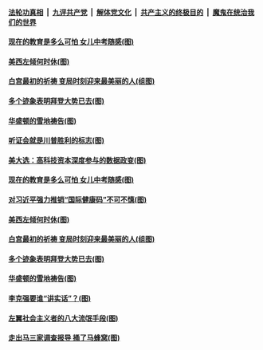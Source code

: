 ####  [法轮功真相](../../../../basic/blob/master/README.md?t=12030831) &nbsp;|&nbsp; [九评共产党](../../../../9ping.md/blob/master/README.md?t=12030831) &nbsp;|&nbsp; [解体党文化](../../../../jtdwh.md/blob/master/README.md?t=12030831)  &nbsp;|&nbsp; [共产主义的终极目的](../../../../gczydzjmd.md/blob/master/README.md?t=12030831) &nbsp;|&nbsp; [魔鬼在统治我们的世界](../../../../mgztzwmdsj.md/blob/master/README.md?t=12030831) 

#### [现在的教育是多么可怕 女儿中考随感(图)](../pages/p4/954405.md?t=12030831) 


#### [美西左倾何时休(图)](../pages/p4/954395.md?t=12030831) 

#### [白宫最初的祈祷 变局时刻迎来最美丽的人(组图)](../pages/p4/953808.md?t=12030831) 

#### [多个迹象表明拜登大势已去(图)](../pages/p4/954286.md?t=12030831) 

#### [华盛顿的雪地祷告(图)](../pages/p4/954285.md?t=12030831) 

#### [听证会就是川普胜利的标志(图)](../pages/p4/954518.md?t=12030831) 




#### [美大选：高科技资本深度参与的数据政变(图)](../pages/p4/954406.md?t=12030831) 

#### [现在的教育是多么可怕 女儿中考随感(图)](../pages/p4/954405.md?t=12030831) 


#### [对习近平强力推销“国际健康码”不可不慎(图)](../pages/p4/954397.md?t=12030831) 

#### [美西左倾何时休(图)](../pages/p4/954395.md?t=12030831) 

#### [白宫最初的祈祷 变局时刻迎来最美丽的人(组图)](../pages/p4/953808.md?t=12030831) 




#### [多个迹象表明拜登大势已去(图)](../pages/p4/954286.md?t=12030831) 

#### [华盛顿的雪地祷告(图)](../pages/p4/954285.md?t=12030831) 

#### [李克强要谁“讲实话”？(图)](../pages/p4/954278.md?t=12030831) 

#### [左翼社会主义者的八大流氓手段(图)](../pages/p4/954277.md?t=12030831) 

#### [走出马三家调查报导 捅了马蜂窝(图)](../pages/p4/954269.md?t=12030831) 



